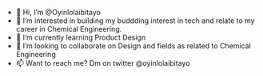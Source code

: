 - 👋 Hi, I’m @Oyinlolaibitayo
- 👀 I’m interested in building my buddding interest in tech and relate to my career in Chemical Engineering.
- 🌱 I’m currently learning Product Design
- 💞️ I’m looking to collaborate on Design and fields as related to Chemical Engineering
- 📫 Want to reach me? Dm on twitter @oyinlolaibitayo

<!---
Oyinlolaibitayo/Oyinlolaibitayo is a ✨ special ✨ repository because its `README.md` (this file) appears on your GitHub profile.
You can click the Preview link to take a look at your changes.
--->
